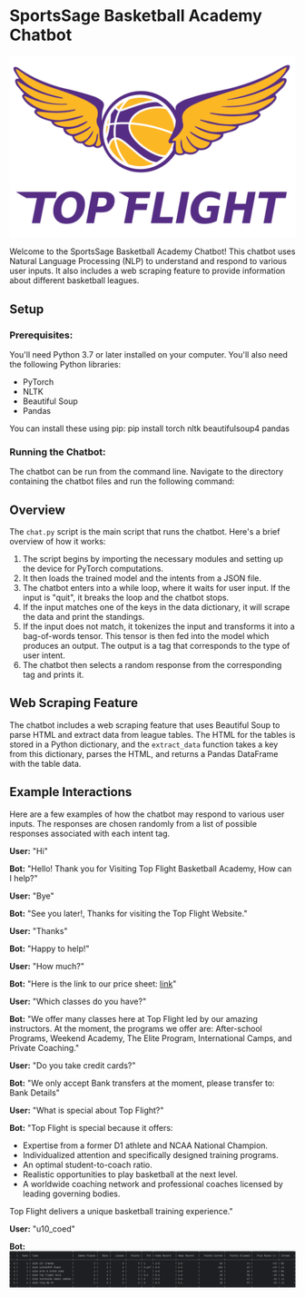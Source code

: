 # SportsSage Basketball Academy Chatbot

![Top Flight Basketball Academy Logo](tf_logo.png)

Welcome to the SportsSage Basketball Academy Chatbot! This chatbot uses Natural Language Processing (NLP) to understand and respond to various user inputs. It also includes a web scraping feature to provide information about different basketball leagues.

## Setup

### Prerequisites:

You'll need Python 3.7 or later installed on your computer. You'll also need the following Python libraries:

- PyTorch
- NLTK
- Beautiful Soup
- Pandas

You can install these using pip: pip install torch nltk beautifulsoup4 pandas

### Running the Chatbot:

The chatbot can be run from the command line. Navigate to the directory containing the chatbot files and run the following command:

## Overview

The `chat.py` script is the main script that runs the chatbot. Here's a brief overview of how it works:

1. The script begins by importing the necessary modules and setting up the device for PyTorch computations.
2. It then loads the trained model and the intents from a JSON file.
3. The chatbot enters into a while loop, where it waits for user input. If the input is "quit", it breaks the loop and the chatbot stops.
4. If the input matches one of the keys in the data dictionary, it will scrape the data and print the standings.
5. If the input does not match, it tokenizes the input and transforms it into a bag-of-words tensor. This tensor is then fed into the model which produces an output. The output is a tag that corresponds to the type of user intent.
6. The chatbot then selects a random response from the corresponding tag and prints it.

## Web Scraping Feature

The chatbot includes a web scraping feature that uses Beautiful Soup to parse HTML and extract data from league tables. The HTML for the tables is stored in a Python dictionary, and the `extract_data` function takes a key from this dictionary, parses the HTML, and returns a Pandas DataFrame with the table data.

## Example Interactions

Here are a few examples of how the chatbot may respond to various user inputs. The responses are chosen randomly from a list of possible responses associated with each intent tag.

**User:** "Hi"

**Bot:** "Hello! Thank you for Visiting Top Flight Basketball Academy, How can I help?"

**User:** "Bye"

**Bot:** "See you later!, Thanks for visiting the Top Flight Website."

**User:** "Thanks"

**Bot:** "Happy to help!"

**User:** "How much?"

**Bot:** "Here is the link to our price sheet: [link](URL_HERE)"

**User:** "Which classes do you have?"

**Bot:** "We offer many classes here at Top Flight led by our amazing instructors. At the moment, the programs we offer are: After-school Programs, Weekend Academy, The Elite Program, International Camps, and Private Coaching."

**User:** "Do you take credit cards?"

**Bot:** "We only accept Bank transfers at the moment, please transfer to: Bank Details"

**User:** "What is special about Top Flight?"

**Bot:** "Top Flight is special because it offers:

- Expertise from a former D1 athlete and NCAA National Champion.
- Individualized attention and specifically designed training programs.
- An optimal student-to-coach ratio.
- Realistic opportunities to play basketball at the next level.
- A worldwide coaching network and professional coaches licensed by leading governing bodies.

Top Flight delivers a unique basketball training experience."

**User:** "u10_coed"

**Bot:** 
![Top Flight Basketball Academy Logo](table.png)
